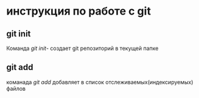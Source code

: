 # инструкция по работе с git

## git init

Команда *git init*- создает git репозиторий в текущей папке

## git add

команада *git add* добавляет в список отслеживаемых(индексируемых) файлов



